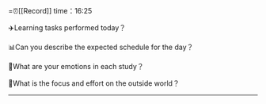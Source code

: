 =⏰[[Record]] time：16:25

✈️Learning tasks performed today？


📊Can you describe the expected schedule for the day？


📐What are your emotions in each study？


💼What is the focus and effort on the outside world？


---